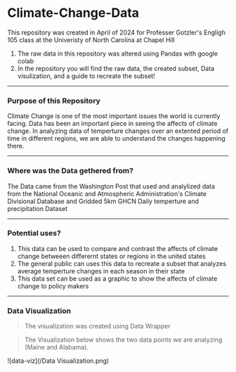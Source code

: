 # Climate-Change-Data
This repository was created in April of 2024 for Professer Gotzler's Engligh 105 class at the Univeristy of North Carolina at Chapel Hill

1. The raw data in this repository was altered using Pandas with google colab
2. In the repository you will find the raw data, the created subset,  Data visulization, and a guide to recreate the subset!

---------

### Purpose of this Repository
Climate Change is one of the most important issues the world is currently facing. Data has been an important piece in seeing the affects of climate change. In analyzing data of temperture changes over an extented period of time in different regions, we are able to understand the changes happening there. 

----------

### Where was the Data gethered from? 
The Data came from the Washington Post that used and analylized data from the National Oceanic and Atmospheric Administration's Climate Divisional Database and Gridded 5km GHCN Daily temperture and precipitation Dataset

----------
### Potential uses?
1. This data can be used to compare and contrast the affects of climate change betweeen differernt states or regions in the united states
2. The general public can uses this data to recreate a subset that analyzes average temperture changes in each season in their state
3. This data set can be used as a graphic to show the affects of climate change to policy makers 

-----------
### Data Visualization
>The visualization was created using Data Wrapper

>The Visualization below shows the two data points we are analyzing (Maine and Alabama). 


![data-viz](/Data Visualization.png)





